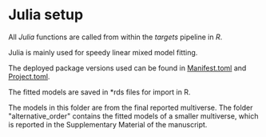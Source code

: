 # Julia setup

All *Julia* functions are called from within the *targets* pipeline in *R*.

Julia is mainly used for speedy linear mixed model fitting.

The deployed package versions used can be found in [Manifest.toml](../env/julia_Manifest.toml) and [Project.toml](../env/julia_Project.toml).


The fitted models are saved in *rds files for import in R.

The models in this folder are from the final reported multiverse. The folder "alternative_order" contains the fitted models of a smaller multiverse, which is reported in the Supplementary Material of the manuscript.

